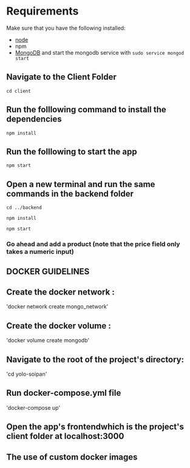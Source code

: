 # Requirements
Make sure that you have the following installed:
- [node](https://www.digitalocean.com/community/tutorials/how-to-install-node-js-on-ubuntu-18-04) 
- npm 
- [MongoDB](https://docs.mongodb.com/manual/tutorial/install-mongodb-on-ubuntu/) and start the mongodb service with `sudo service mongod start`

## Navigate to the Client Folder 
 `cd client`

## Run the folllowing command to install the dependencies 
 `npm install`

## Run the folllowing to start the app
 `npm start`

## Open a new terminal and run the same commands in the backend folder
 `cd ../backend`

 `npm install`

 `npm start`

 ### Go ahead and add a product (note that the price field only takes a numeric input)

## DOCKER GUIDELINES 
## Create the docker network :
'docker network create mongo_network'

## Create the docker volume :
'docker volume create mongodb'

## Navigate to the root of the project's directory:
 'cd yolo-soipan'

 ## Run docker-compose.yml file
 'docker-compose up'

 ## Open the app's frontendwhich is the project's client folder at localhost:3000

 ## The use of custom docker images